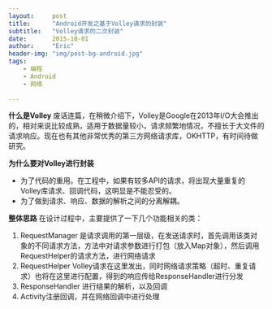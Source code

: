 ```yaml
---
layout:     post
title:      "Android开发之基于Volley请求的封装"
subtitle:   "Volley请求的二次封装"
date:       2015-10-01
author:     "Eric"
header-img: "img/post-bg-android.jpg"
tags:
    - 编程
    - Android
    - 网络
    
---
```

**什么是Volley**
废话连篇，在稍微介绍下，Volley是Google在2013年I/O大会推出的，相对来说比较成熟，适用于数据量较小，请求频繁地情况，不擅长于大文件的请求响应。现在也有其他非常优秀的第三方网络请求库，OKHTTP，有时间待做研究。
<br>

**为什么要对Volley进行封装**
- 为了代码的重用。在工程中，如果有较多API的请求，将出现大量重复的Volley库请求、回调代码，这明显是不能忍受的。
- 为了做到请求、响应、数据的解析之间的分离解耦。

**整体思路**
在设计过程中，主要提供了一下几个功能相关的类：
1. RequestManager 是请求调用的第一层级，在发送请求时，首先调用该类对象的不同请求方法，方法中对请求参数进行打包（放入Map对象），然后调用RequestHelper的请求方法，进行网络请求
2. RequestHelper Volley请求在这里发出，同时网络请求策略（超时、重复请求）也将在这里进行配置，得到的响应传给ResponseHandler进行分发
3. ResponseHandler 进行结果的解析，以及回调
4. Activity注册回调，并在网络回调中进行处理